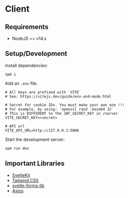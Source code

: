 # Client

## Requirements

- NodeJS >= v14.x

## Setup/Development

Install dependencies:

```
npm i
```

Add an `.env` file.

```
# All keys are prefixed with `VITE`
# See: https://vitejs.dev/guide/env-and-mode.html

# Secret for cookie IDs. You must make your own one !!!
# For example, by using: `openssl rand -base64 32`
# This is DIFFERENT to the JWT_SECRET_KEY in /server
VITE_SECRET_KEY=<secret>

# API url
VITE_API_URL=http://127.0.0.1:5000
```

Start the development server:

```bash
npm run dev
```

## Important Libraries

- [SvelteKit](https://kit.svelte.dev)
- [Tailwind CSS](https://tailwindcss.com)
- [svelte-forms-lib](https://svelte-forms-lib-sapper-docs.vercel.app)
- [Axios](https://axios-http.com)
